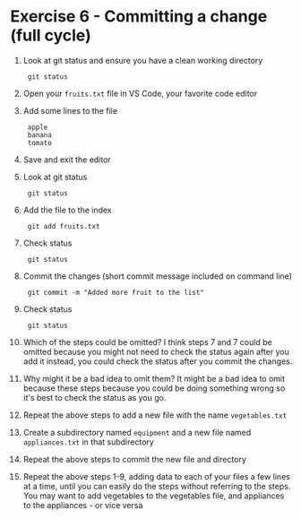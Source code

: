 # Exercise 6 - Committing a change (full cycle)

1. Look at git status and ensure you have a clean working directory

        git status

2. Open your `fruits.txt` file  in VS Code, your favorite code editor

3. Add some lines to the file

        apple
        banana
        tomato

4. Save and exit the editor

5. Look at git status

        git status

6. Add the file to the index

        git add fruits.txt

7. Check status

        git status

8. Commit the changes (short commit message included on command line)

        git commit -m "Added more fruit to the list"

9. Check status

        git status

10. Which of the steps could be omitted?
I think steps 7 and 7 could be omitted because you might not need to check the status again after you add it instead, you could check the status after you commit the changes.
11. Why might it be a bad idea to omit them?
It might be a bad idea to omit because these steps because you could be doing something wrong so it's best to check the status as you go.
12. Repeat the above steps to add a new file with the name `vegetables.txt`

13. Create a subdirectory named `equipment` and a new file named `appliances.txt` in that subdirectory

14. Repeat the above steps to commit the new file and directory

15. Repeat the above steps 1-9, adding data to each of your files a few lines at a time, until you can easily do the steps without referring to the steps. You may want to add vegetables to the vegetables file, and appliances to the appliances - or vice versa